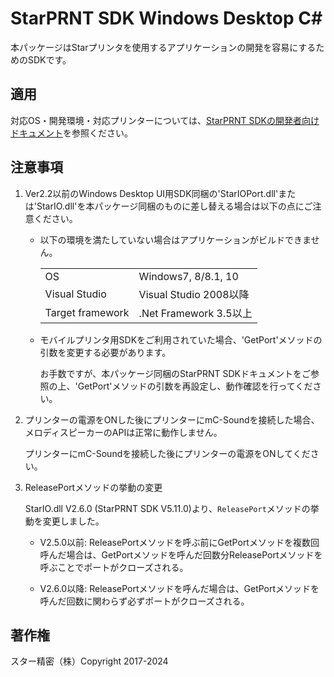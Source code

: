 # StarPRNT SDK Windows Desktop C#

本パッケージはStarプリンタを使用するアプリケーションの開発を容易にするためのSDKです。

## 適用

対応OS・開発環境・対応プリンターについては、[StarPRNT SDKの開発者向けドキュメント](https://www.star-m.jp/starprntsdk-oml-windows_desktop.html)を参照ください。

## 注意事項

1. Ver2.2以前のWindows Desktop UI用SDK同梱の'StarIOPort.dll'または'StarIO.dll'を本パッケージ同梱のものに差し替える場合は以下の点にご注意ください。

    - 以下の環境を満たしていない場合はアプリケーションがビルドできません。

        |                |                           |
        |----------------|---------------------------|
        |OS              |Windows7, 8/8.1, 10        |
        |Visual Studio   |Visual Studio 2008以降     |
        |Target framework|.Net Framework 3.5以上     |

    - モバイルプリンタ用SDKをご利用されていた場合、'GetPort'メソッドの引数を変更する必要があります。
  
        お手数ですが、本パッケージ同梱のStarPRNT SDKドキュメントをご参照の上、'GetPort'メソッドの引数を再設定し、動作確認を行ってください。

2. プリンターの電源をONした後にプリンターにmC-Soundを接続した場合、メロディスピーカーのAPIは正常に動作しません。

   プリンターにmC-Soundを接続した後にプリンターの電源をONしてください。

3. ReleasePortメソッドの挙動の変更

    StarIO.dll V2.6.0 (StarPRNT SDK V5.11.0)より、`ReleasePort`メソッドの挙動を変更しました。

    - V2.5.0以前:
    ReleasePortメソッドを呼ぶ前にGetPortメソッドを複数回呼んだ場合は、GetPortメソッドを呼んだ回数分ReleasePortメソッドを呼ぶことでポートがクローズされる。

    - V2.6.0以降:
    ReleasePortメソッドを呼んだ場合は、GetPortメソッドを呼んだ回数に関わらず必ずポートがクローズされる。

## 著作権

スター精密（株）Copyright 2017-2024
